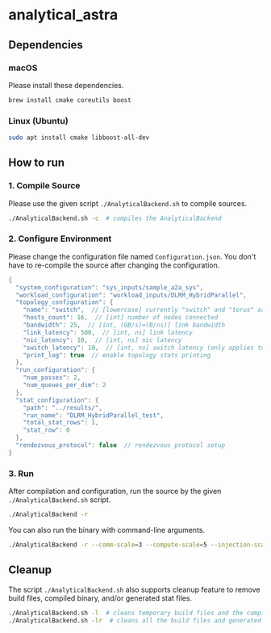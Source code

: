# analytical_astra

## Dependencies
### macOS
Please install these dependencies.
```bash
brew install cmake coreutils boost
```
### Linux (Ubuntu)
```bash
sudo apt install cmake libboost-all-dev
```

## How to run
### 1. Compile Source
Please use the given script `./AnalyticalBackend.sh` to compile sources.
```bash
./AnalyticalBackend.sh -c  # compiles the AnalyticalBackend
```

### 2. Configure Environment
Please change the configuration file named `Configuration.json`. You don't have to re-compile the source after changing the configuration.
```cpp
{
  "system_configuration": "sys_inputs/sample_a2a_sys",
  "workload_configuration": "workload_inputs/DLRM_HybridParallel",
  "topology_configuration": {
    "name": "switch",  // [lowercase] currently "switch" and "torus" are supported
    "hosts_count": 16,  // [int] number of nodes connected
    "bandwidth": 25,  // [int, (GB/s)=(B/ns)] link bandwidth
    "link_latency": 500,  // [int, ns] link latency
    "nic_latency": 10,  // [int, ns] nic latency
    "switch_latency": 10,  // [int, ns] switch latency (only applies to "switch" topology)
    "print_log": true  // enable topology stats printing
  },
  "run_configuration": {
    "num_passes": 2,
    "num_queues_per_dim": 2
  },
  "stat_configuration": {
    "path": "../results/",
    "run_name": "DLRM_HybridParallel_test",
    "total_stat_rows": 1,
    "stat_row": 0
  },
  "rendezvous_protocol": false  // rendezvous protocol setup
}
```

### 3. Run
After compilation and configuration, run the source by the given `./AnalyticalBackend.sh` script.
```bash
./AnalyticalBackend -r
```

You can also run the binary with command-line arguments.
```bash
./AnalyticalBackend -r --comm-scale=3 --compute-scale=5 --injection-scale=7  # default value for each option is 1
```

## Cleanup
The script `./AnalyticalBackend.sh` also supports cleanup feature to remove build files, compiled binary, and/or generated stat files.
```bash
./AnalyticalBackend.sh -l  # cleans temporary build files and the compiled binary
./AnalyticalBackend.sh -lr  # cleans all the build files and generated results 
```
